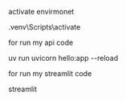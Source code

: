 activate envirmonet 

.venv\Scripts\activate

for run my api code

 uv run uvicorn hello:app --reload

 for run my streamlit code 

 streamlit 